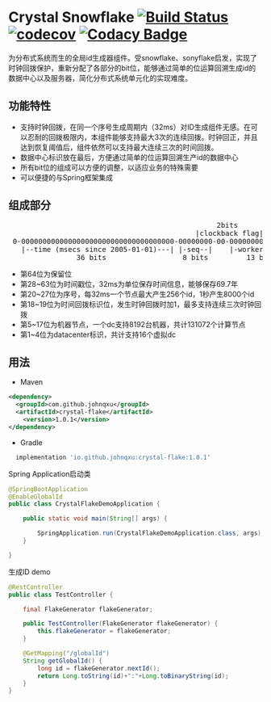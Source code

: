 # Crystal Snowflake [![Build Status](https://app.travis-ci.com/johnqxu/crystal-flake.svg?branch=main)](https://app.travis-ci.com/johnqxu/crystal-flake) [![codecov](https://codecov.io/gh/johnqxu/crystal-flake/branch/main/graph/badge.svg?token=57MPPGYXHF)](https://codecov.io/gh/johnqxu/crystal-flake) [![Codacy Badge](https://app.codacy.com/project/badge/Grade/980c4b434e7949a5b1380e8f041d87ff)](https://www.codacy.com/gh/johnqxu/crystal-flake/dashboard?utm_source=github.com&amp;utm_medium=referral&amp;utm_content=johnqxu/crystal-flake&amp;utm_campaign=Badge_Grade)

为分布式系统而生的全局id生成器组件。受snowflake、sonyflake启发，实现了时钟回拨保护，重新分配了各部分的bit位，能够通过简单的位运算回溯生成id的数据中心以及服务器，简化分布式系统单元化的实现难度。

## 功能特性

-  支持时钟回拨，在同一个序号生成周期内（32ms）对ID生成组件无感。在可以忍耐的回拨极限内，本组件能够支持最大3次的连续回拨。时钟回正，并且达到恢复阈值后，组件依然可以支持最大连续三次的时间回拨。
-  数据中心标识放在最后，方便通过简单的位运算回溯生产id的数据中心
-  所有bit位的组成可以方便的调整，以适应业务的特殊需要
-  可以便捷的与Spring框架集成

## 组成部分

<pre>
                                                 2bits             4bits
                                            |clockback flag|   |data center id|
 0-000000000000000000000000000000000000-00000000-00-0000000000000-0000
   |--time (msecs since 2005-01-01)---| |-seq--|    |-worker id-|
                36 bits                  8 bits         13 bits
</pre>

-  第64位为保留位
-  第28~63位为时间戳位，32ms为单位保存时间信息，能够保存69.7年
-  第20~27位为序号，每32ms一个节点最大产生256个id，1秒产生8000个id
-  第18~19位为时间回拨标识位，发生时钟回拨时加1，最多支持连续三次时钟回拨
-  第5~17位为机器节点，一个dc支持8192台机器，共计131072个计算节点
-  第1~4位为datacenter标识，共计支持16个虚拟dc

## 用法

-  Maven

  ```xml
  <dependency>
    <groupId>com.github.johnqxu</groupId>
    <artifactId>crystal-flake</artifactId>
      <version>1.0.1</version>
  </dependency>
  ```

-  Gradle

  ```groovy
    implementation 'io.github.johnqxu:crystal-flake:1.0.1'
  ```

Spring Application启动类

```java
@SpringBootApplication
@EnableGlobalId
public class CrystalFlakeDemoApplication {

    public static void main(String[] args) {

        SpringApplication.run(CrystalFlakeDemoApplication.class, args);
    }

}
```

生成ID demo

```java
@RestController
public class TestController {

    final FlakeGenerator flakeGenerator;

    public TestController(FlakeGenerator flakeGenerator) {
        this.flakeGenerator = flakeGenerator;
    }

    @GetMapping("/globalId")
    String getGlobalId() {
        long id = flakeGenerator.nextId();
        return Long.toString(id)+":"+Long.toBinaryString(id);
    }
}
```